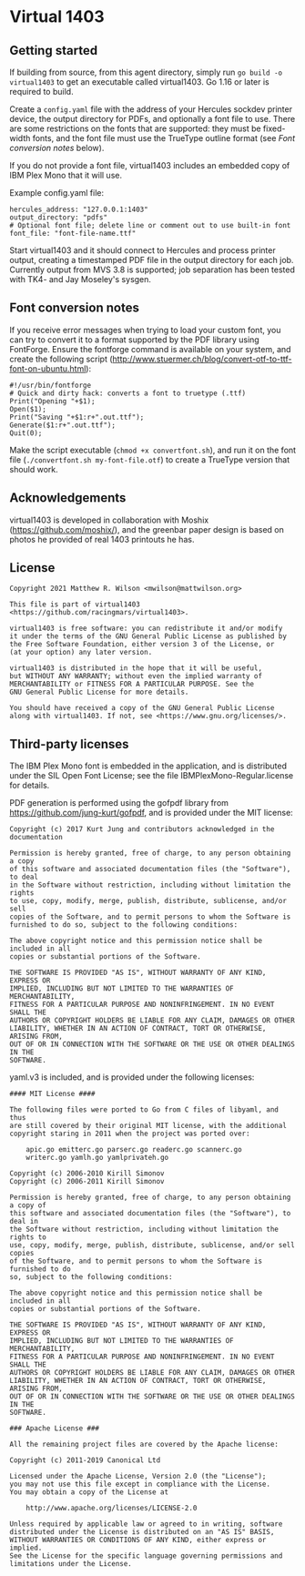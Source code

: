 Virtual 1403
============

Getting started
---------------

If building from source, from this agent directory, simply run `go build -o virtual1403` to get an executable called virtual1403. Go 1.16 or later is required to build.

Create a `config.yaml` file with the address of your Hercules sockdev printer device, the output directory for PDFs, and optionally a font file to use. There are some restrictions on the fonts that are supported: they must be fixed-width fonts, and the font file must use the TrueType outline format (see _Font conversion notes_ below).

If you do not provide a font file, virtual1403 includes an embedded copy of IBM Plex Mono that it will use.

Example config.yaml file:

```
hercules_address: "127.0.0.1:1403"
output_directory: "pdfs"
# Optional font file; delete line or comment out to use built-in font
font_file: "font-file-name.ttf"
```

Start virtual1403 and it should connect to Hercules and process printer output, creating a timestamped PDF file in the output directory for each job. Currently output from MVS 3.8 is supported; job separation has been tested with TK4- and Jay Moseley's sysgen.

Font conversion notes
---------------------

If you receive error messages when trying to load your custom font, you can try to convert it to a format supported by the PDF library using FontForge. Ensure the fontforge command is available on your system, and create the following script (<http://www.stuermer.ch/blog/convert-otf-to-ttf-font-on-ubuntu.html>):

```
#!/usr/bin/fontforge
# Quick and dirty hack: converts a font to truetype (.ttf)
Print("Opening "+$1);
Open($1);
Print("Saving "+$1:r+".out.ttf");
Generate($1:r+".out.ttf");
Quit(0); 
```

Make the script executable (`chmod +x convertfont.sh`), and run it on the font file (`./convertfont.sh my-font-file.otf`) to create a TrueType version that should work.

Acknowledgements
----------------

virtual1403 is developed in collaboration with Moshix (https://github.com/moshix/), and the greenbar paper design is based on photos he provided of real 1403 printouts he has.

License
-------

    Copyright 2021 Matthew R. Wilson <mwilson@mattwilson.org>

    This file is part of virtual1403
    <https://github.com/racingmars/virtual1403>.

    virtual1403 is free software: you can redistribute it and/or modify
    it under the terms of the GNU General Public License as published by
    the Free Software Foundation, either version 3 of the License, or
    (at your option) any later version.

    virtual1403 is distributed in the hope that it will be useful,
    but WITHOUT ANY WARRANTY; without even the implied warranty of
    MERCHANTABILITY or FITNESS FOR A PARTICULAR PURPOSE. See the
    GNU General Public License for more details.

    You should have received a copy of the GNU General Public License
    along with virtual1403. If not, see <https://www.gnu.org/licenses/>.


Third-party licenses
--------------------

The IBM Plex Mono font is embedded in the application, and is distributed under the SIL Open Font License; see the file IBMPlexMono-Regular.license for details.

PDF generation is performed using the gofpdf library from <https://github.com/jung-kurt/gofpdf>, and is provided under the MIT license:

    Copyright (c) 2017 Kurt Jung and contributors acknowledged in the documentation

    Permission is hereby granted, free of charge, to any person obtaining a copy
    of this software and associated documentation files (the "Software"), to deal
    in the Software without restriction, including without limitation the rights
    to use, copy, modify, merge, publish, distribute, sublicense, and/or sell
    copies of the Software, and to permit persons to whom the Software is
    furnished to do so, subject to the following conditions:

    The above copyright notice and this permission notice shall be included in all
    copies or substantial portions of the Software.

    THE SOFTWARE IS PROVIDED "AS IS", WITHOUT WARRANTY OF ANY KIND, EXPRESS OR
    IMPLIED, INCLUDING BUT NOT LIMITED TO THE WARRANTIES OF MERCHANTABILITY,
    FITNESS FOR A PARTICULAR PURPOSE AND NONINFRINGEMENT. IN NO EVENT SHALL THE
    AUTHORS OR COPYRIGHT HOLDERS BE LIABLE FOR ANY CLAIM, DAMAGES OR OTHER
    LIABILITY, WHETHER IN AN ACTION OF CONTRACT, TORT OR OTHERWISE, ARISING FROM,
    OUT OF OR IN CONNECTION WITH THE SOFTWARE OR THE USE OR OTHER DEALINGS IN THE
    SOFTWARE.

yaml.v3 is included, and is provided under the following licenses:

    #### MIT License ####

    The following files were ported to Go from C files of libyaml, and thus
    are still covered by their original MIT license, with the additional
    copyright staring in 2011 when the project was ported over:

        apic.go emitterc.go parserc.go readerc.go scannerc.go
        writerc.go yamlh.go yamlprivateh.go

    Copyright (c) 2006-2010 Kirill Simonov
    Copyright (c) 2006-2011 Kirill Simonov

    Permission is hereby granted, free of charge, to any person obtaining a copy of
    this software and associated documentation files (the "Software"), to deal in
    the Software without restriction, including without limitation the rights to
    use, copy, modify, merge, publish, distribute, sublicense, and/or sell copies
    of the Software, and to permit persons to whom the Software is furnished to do
    so, subject to the following conditions:

    The above copyright notice and this permission notice shall be included in all
    copies or substantial portions of the Software.

    THE SOFTWARE IS PROVIDED "AS IS", WITHOUT WARRANTY OF ANY KIND, EXPRESS OR
    IMPLIED, INCLUDING BUT NOT LIMITED TO THE WARRANTIES OF MERCHANTABILITY,
    FITNESS FOR A PARTICULAR PURPOSE AND NONINFRINGEMENT. IN NO EVENT SHALL THE
    AUTHORS OR COPYRIGHT HOLDERS BE LIABLE FOR ANY CLAIM, DAMAGES OR OTHER
    LIABILITY, WHETHER IN AN ACTION OF CONTRACT, TORT OR OTHERWISE, ARISING FROM,
    OUT OF OR IN CONNECTION WITH THE SOFTWARE OR THE USE OR OTHER DEALINGS IN THE
    SOFTWARE.

    ### Apache License ###

    All the remaining project files are covered by the Apache license:

    Copyright (c) 2011-2019 Canonical Ltd

    Licensed under the Apache License, Version 2.0 (the "License");
    you may not use this file except in compliance with the License.
    You may obtain a copy of the License at

        http://www.apache.org/licenses/LICENSE-2.0

    Unless required by applicable law or agreed to in writing, software
    distributed under the License is distributed on an "AS IS" BASIS,
    WITHOUT WARRANTIES OR CONDITIONS OF ANY KIND, either express or implied.
    See the License for the specific language governing permissions and
    limitations under the License.
